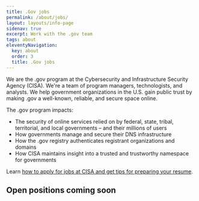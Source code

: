```yaml
---
title: .Gov jobs
permalink: /about/jobs/
layout: layouts/info-page
sidenav: true
excerpt: Work with the .gov team
tags: about
eleventyNavigation:
  key: about
  order: 3
  title: .Gov jobs
---
```

  
We are the .gov program at the Cybersecurity and Infrastructure Security Agency (CISA). We're a team of program managers, technologists, and analysts. We help government organizations in the U.S. gain public trust by making .gov a well-known, reliable, and secure space online. 

The .gov program impacts:
- The security of online services relied on by federal, state, tribal, territorial, and local governments – and their millions of users
- How governments manage and secure their DNS infrastructure
- How the .gov registry authenticates registrant organizations and domains
- How CISA maintains insight into a trusted and trustworthy namespace for governments

Learn [how to apply for jobs at CISA and get tips for preparing your resume](https://www.cisa.gov/careers/resume-application-tips).

## Open positions coming soon


